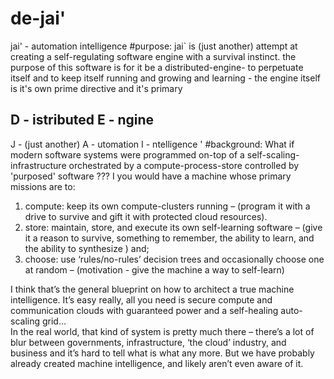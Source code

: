 # de-jai'
jai' - automation intelligence
#purpose: 
jai\` is (just another) attempt at creating a self-regulating software engine with a survival instinct. the purpose of this software is for it be a distributed-engine- to perpetuate itself and to keep itself running and growing and learning - the engine itself is it's own prime directive and it's primary 

D - istributed
E - ngine
-
J - (just another) 
A - utomation
I - ntelligence
'
#background:
What if modern software systems were programmed on-top of a self-scaling-infrastructure orchestrated by a compute-process-store controlled by 'purposed' software ??? I you would have a machine whose primary missions are to:

1) compute: keep its own compute-clusters running – (program it with a drive to survive and gift it with protected cloud resources).
2) store: maintain, store,  and execute its own self-learning software – (give it a reason to survive, something to remember, the ability to learn, and the ability to synthesize )
and;
3) choose: use ‘rules/no-rules’ decision trees and occasionally choose one at random – (motivation - give the machine a way to self-learn) 

I think that’s the general blueprint on how to architect a true machine intelligence.  It’s easy really, all you need is secure compute and communication clouds with guaranteed power and a self-healing auto-scaling grid…    
In the real world, that kind of system is pretty much there – there’s a lot of blur between governments, infrastructure, ‘the cloud’ industry, and business and it’s hard to tell what is what any more. But we have probably already created machine intelligence, and likely aren’t even aware of it.

